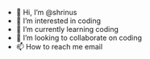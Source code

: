 - 👋 Hi, I’m @shrinus
- 👀 I’m interested in coding
- 🌱 I’m currently learning coding
- 💞️ I’m looking to collaborate on coding
- 📫 How to reach me email

<!---
shrinus/shrinus is a ✨ special ✨ repository because its `README.md` (this file) appears on your GitHub profile.
You can click the Preview link to take a look at your changes.
--->
